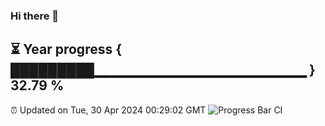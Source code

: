 ### Hi there 👋
⏳ Year progress { █████████▁▁▁▁▁▁▁▁▁▁▁▁▁▁▁▁▁▁▁▁▁ } 32.79 %
---
⏰ Updated on Tue, 30 Apr 2024 00:29:02 GMT
![Progress Bar CI](https://github.com/Moyi321/Moyi321/workflows/Progress%20Bar%20CI/badge.svg)
